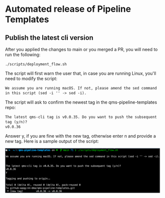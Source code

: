 # Automated release of Pipeline Templates 

## Publish the latest cli version

After you applied the changes to main or you merged a PR, you will need to run
the following:

```
./scripts/deployment_flow.sh
```

The script will first warn the user that, in case you are running Linux, you'll need to modify the script:

```
We assume you are running macOS. If not, please amend the sed command in this script (sed -i '' -> sed -i).
```

The script will ask to confirm the newest tag in the qms-pipeline-templates repo:
 
```
The latest qms-cli tag is v0.0.35. Do you want to push the subsequent tag (y/n)?
v0.0.36
```

Answer y, if you are fine with the new tag, otherwise enter n and provide a new
tag. Here is a sample output of the script:

![img_1](img/deployment_script_1.png)

